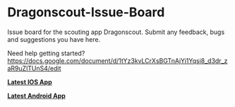 # Dragonscout-Issue-Board
Issue board for the scouting app Dragonscout. Submit any feedback, bugs and suggestions you have here.

Need help getting started? https://docs.google.com/document/d/1tYz3kvLCrXsBGTnAjYi1Yqsi8_d3dr_zaR9uZlTUnS4/edit

**[Latest IOS App](https://apps.apple.com/tr/app/dragonscout/id6579583259)**

**[Latest Android App](https://github.com/ARC6014/DragonScout-Issue-Board/releases/latest)**
